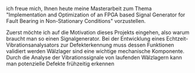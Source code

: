 ich freue mich, Ihnen heute meine Masterarbeit zum Thema "Implementation and Optimization of an FPGA based Signal Generator for Fault Bearing in Non-Stationary Conditions" vorzustellen.

Zuerst möchte ich auf die Motivation dieses Projekts eingehen, also warum braucht man so einen Signalgenerator. Bei der Entwicklung eines Echtzeit-Vibrationsanalysators zur Defekterkennung muss dessen Funktionen validiert werden
Wälzlager sind eine wichtige mechanische Komponente. Durch die Analyse der Vibrationssignale von laufenden Wälzlagern kann man potenzielle Defekte frühzeitig erkennen